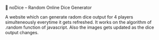 	noDice – Random Online Dice Generator 

A website which can generate radom dice output for 4 players simulteneously everytime it gets refreshed. It works on the algorithm of .random function of javascript. Also the images gets updated as the dice output changes.
